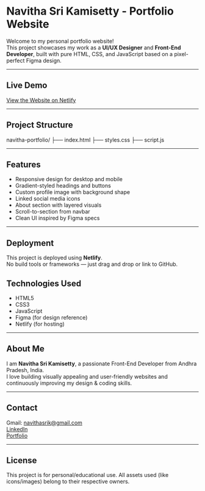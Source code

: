 # Navitha Sri Kamisetty - Portfolio Website

Welcome to my personal portfolio website!  
This project showcases my work as a **UI/UX Designer** and **Front-End Developer**, built with pure HTML, CSS, and JavaScript based on a pixel-perfect Figma design.

---

## Live Demo

[View the Website on Netlify](https://navitha-portfolio.netlify.app)

---

## Project Structure

navitha-portfolio/
├── index.html
├── styles.css
├── script.js


---

## Features

- Responsive design for desktop and mobile
- Gradient-styled headings and buttons
- Custom profile image with background shape
- Linked social media icons
- About section with layered visuals
- Scroll-to-section from navbar
- Clean UI inspired by Figma specs

---

## Deployment

This project is deployed using **Netlify**.  
No build tools or frameworks — just drag and drop or link to GitHub.

## Technologies Used

- HTML5
- CSS3
- JavaScript
- Figma (for design reference)
- Netlify (for hosting)

---

##  About Me

I am **Navitha Sri Kamisetty**, a passionate Front-End Developer from Andhra Pradesh, India.  
I love building visually appealing and user-friendly websites and continuously improving my design & coding skills.

---

## Contact

Gmail: navithasrik@gmail.com  
[LinkedIn](www.linkedin.com/in/navitha-sri-kamisetty-435786225)  
[Portfolio](https://navitha-portfolio.netlify.app)

---

## License

This project is for personal/educational use. All assets used (like icons/images) belong to their respective owners.
